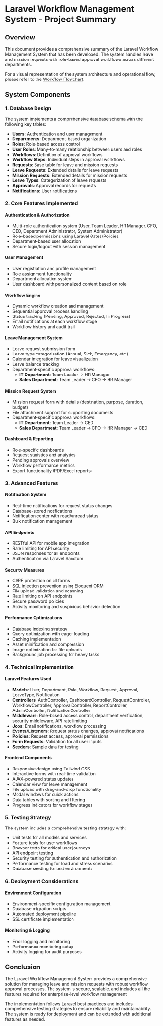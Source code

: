 # Laravel Workflow Management System - Project Summary

## Overview

This document provides a comprehensive summary of the Laravel Workflow Management System that has been developed. The system handles leave and mission requests with role-based approval workflows across different departments.

For a visual representation of the system architecture and operational flow, please refer to the [Workflow Flowchart](workflow_flowchart.md).

## System Components

### 1. Database Design

The system implements a comprehensive database schema with the following key tables:

-   **Users**: Authentication and user management
-   **Departments**: Department-based organization
-   **Roles**: Role-based access control
-   **User Roles**: Many-to-many relationship between users and roles
-   **Workflows**: Definition of approval workflows
-   **Workflow Steps**: Individual steps in approval workflows
-   **Requests**: Base table for leave and mission requests
-   **Leave Requests**: Extended details for leave requests
-   **Mission Requests**: Extended details for mission requests
-   **Leave Types**: Categorization of leave requests
-   **Approvals**: Approval records for requests
-   **Notifications**: User notifications

### 2. Core Features Implemented

#### Authentication & Authorization

-   Multi-role authentication system (User, Team Leader, HR Manager, CFO, CEO, Department Administrator, System Administrator)
-   Role-based permissions using Laravel Gates/Policies
-   Department-based user allocation
-   Secure login/logout with session management

#### User Management

-   User registration and profile management
-   Role assignment functionality
-   Department allocation system
-   User dashboard with personalized content based on role

#### Workflow Engine

-   Dynamic workflow creation and management
-   Sequential approval process handling
-   Status tracking (Pending, Approved, Rejected, In Progress)
-   Email notifications at each workflow stage
-   Workflow history and audit trail

#### Leave Management System

-   Leave request submission form
-   Leave type categorization (Annual, Sick, Emergency, etc.)
-   Calendar integration for leave visualization
-   Leave balance tracking
-   Department-specific approval workflows:
    -   **IT Department**: Team Leader → HR Manager
    -   **Sales Department**: Team Leader → CFO → HR Manager

#### Mission Request System

-   Mission request form with details (destination, purpose, duration, budget)
-   File attachment support for supporting documents
-   Department-specific approval workflows:
    -   **IT Department**: Team Leader → CEO
    -   **Sales Department**: Team Leader → CFO → HR Manager → CEO

#### Dashboard & Reporting

-   Role-specific dashboards
-   Request statistics and analytics
-   Pending approvals overview
-   Workflow performance metrics
-   Export functionality (PDF/Excel reports)

### 3. Advanced Features

#### Notification System

-   Real-time notifications for request status changes
-   Database-stored notifications
-   Notification center with read/unread status
-   Bulk notification management

#### API Endpoints

-   RESTful API for mobile app integration
-   Rate limiting for API security
-   JSON responses for all endpoints
-   Authentication via Laravel Sanctum

#### Security Measures

-   CSRF protection on all forms
-   SQL injection prevention using Eloquent ORM
-   File upload validation and scanning
-   Rate limiting on API endpoints
-   Secure password policies
-   Activity monitoring and suspicious behavior detection

#### Performance Optimizations

-   Database indexing strategy
-   Query optimization with eager loading
-   Caching implementation
-   Asset minification and compression
-   Image optimization for file uploads
-   Background job processing for heavy tasks

### 4. Technical Implementation

#### Laravel Features Used

-   **Models**: User, Department, Role, Workflow, Request, Approval, LeaveType, Notification
-   **Controllers**: AuthController, DashboardController, RequestController, WorkflowController, ApprovalController, ReportController, AdminController, NotificationController
-   **Middleware**: Role-based access control, department verification, security middleware, API rate limiting
-   **Jobs**: Email notifications, workflow processing
-   **Events/Listeners**: Request status changes, approval notifications
-   **Policies**: Request access, approval permissions
-   **Form Requests**: Validation for all user inputs
-   **Seeders**: Sample data for testing

#### Frontend Components

-   Responsive design using Tailwind CSS
-   Interactive forms with real-time validation
-   AJAX-powered status updates
-   Calendar view for leave management
-   File upload with drag-and-drop functionality
-   Modal windows for quick actions
-   Data tables with sorting and filtering
-   Progress indicators for workflow stages

### 5. Testing Strategy

The system includes a comprehensive testing strategy with:

-   Unit tests for all models and services
-   Feature tests for user workflows
-   Browser tests for critical user journeys
-   API endpoint testing
-   Security testing for authentication and authorization
-   Performance testing for load and stress scenarios
-   Database seeding for test environments

### 6. Deployment Considerations

#### Environment Configuration

-   Environment-specific configuration management
-   Database migration scripts
-   Automated deployment pipeline
-   SSL certificate implementation

#### Monitoring & Logging

-   Error logging and monitoring
-   Performance monitoring setup
-   Activity logging for audit purposes

## Conclusion

The Laravel Workflow Management System provides a comprehensive solution for managing leave and mission requests with robust workflow approval processes. The system is secure, scalable, and includes all the features required for enterprise-level workflow management.

The implementation follows Laravel best practices and includes comprehensive testing strategies to ensure reliability and maintainability. The system is ready for deployment and can be extended with additional features as needed.
